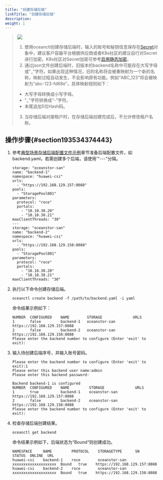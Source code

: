 ```yaml
---
title: "创建存储后端"
linkTitle: "创建存储后端"
description: 
weight: 1
---
```


>![](/css-docs/public_sys-resources/zh-cn/icon-note.gif)  
>1.  使用oceanctl创建存储后端时，输入的账号和秘钥信息保存在[Secret](https://kubernetes.io/zh-cn/docs/concepts/configuration/secret/)对象中，建议客户容器平台根据供应商或者K8s社区的建议自行对Secret进行加密。K8s社区对Secret加密可参考[启用静态加密](https://kubernetes.io/zh-cn/docs/tasks/administer-cluster/encrypt-data/)。
>2.  通过json文件创建后端时，旧版本的backend名称中可能存在大写字母或"\_"字符。如果出现这种情况，旧的名称将会被重映射为一个新的名称，映射过程自动发生，不会影响原有功能。例如“ABC\_123”将会被映射为“abc-123-fd68e”，具体映射规则如下：
>    -   大写字母转换成小写字母。
>    -   "\_"字符转换成“-”字符。
>    -   末尾追加5位Hash码。
>3.  当存储后端对接租户时，在存储后端创建完成后，不允许修改租户名称。

## 操作步骤{#section193534374443}

1.  参考[典型场景存储后端配置文件示例](/v4.5.0/storage-backend-management/managing-storage-backends/creating-a-storage-backend/examples-of-storage-backend-configuration-files-in-typical-scenarios)章节准备后端配置文件，如backend.yaml，若需创建多个后端，请使用'"---"分隔。

    ```
    storage: "oceanstor-san"
    name: "backend-1"
    namespace: "huawei-csi"
    urls:
      - "https://192.168.129.157:8088"
    pools:
      - "StoragePool001"
    parameters:
      protocol: "roce"
      portals:
        - "10.10.30.20"
        - "10.10.30.21"
    maxClientThreads: "30"
    ---
    storage: "oceanstor-san"
    name: "backend-2"
    namespace: "huawei-csi"
    urls:
      - "https://192.168.129.158:8088"
    pools:
      - "StoragePool001"
    parameters:
      protocol: "roce"
      portals:
        - "10.10.30.20"
        - "10.10.30.21"
    maxClientThreads: "30"
    ```

2.  执行以下命令创建存储后端。

    ```
    oceanctl create backend -f /path/to/backend.yaml -i yaml
    ```

    命令结果示例如下：

    ```
    NUMBER  CONFIGURED    NAME        STORAGE              URLS                
    1       false         backend-1   oceanstor-san        https://192.168.129.157:8088 
    2       false         backend-2   oceanstor-san        https://192.168.129.158:8088 
    Please enter the backend number to configure (Enter 'exit' to exit):
    ```

3.  输入待创建后端序号，并输入账号密码。

    ```
    Please enter the backend number to configure (Enter 'exit' to exit):1
    Please enter this backend user name:admin
    Please enter this backend password:
    
    Backend backend-1 is configured
    NUMBER  CONFIGURED    NAME         STORAGE              URLS               
    1       true          backend-1    oceanstor-san        https://192.168.129.157:8088 
    2       false         backend-2    oceanstor-san        https://192.168.129.158:8088 
    Please enter the backend number to configure (Enter 'exit' to exit):
    ```

4.  检查存储后端创建结果。

    ```
    oceanctl get backend
    ```

    命令结果示例如下，后端状态为“Bound“则创建成功。

    ```
    NAMESPACE     NAME         PROTOCOL    STORAGETYPE      SN                    STATUS  ONLINE  URL                 
    huawei-csi    backend-1    roce        oceanstor-san    xxxxxxxxxxxxxxxxxxxx  Bound   true    https://192.168.129.157:8088   
    huawei-csi    backend-2    roce        oceanstor-san    xxxxxxxxxxxxxxxxxxxx  Bound   true    https://192.168.129.158:8088   
    ```



